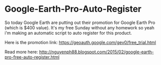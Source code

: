 # Google-Earth-Pro-Auto-Register

So today Google Earth are putting out their promotion for Google Earth Pro (which is $400 value). It's my free Sunday without any homework so yeah i'm making an automatic script to auto register for this product.

Here is the promotion link: https://geoauth.google.com/gev0/free_trial.html

Read more here: http://nguyenph88.blogspot.com/2015/02/google-earth-pro-free-auto-register.html
